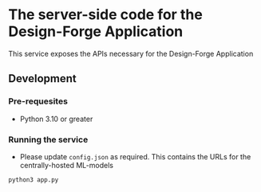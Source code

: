 # The server-side code for the Design-Forge Application
This service exposes the APIs necessary for the Design-Forge Application
## Development
### Pre-requesites
- Python 3.10 or greater
### Running the service
- Please update `config.json` as required. This contains the URLs for the centrally-hosted ML-models
```bash
python3 app.py
```
